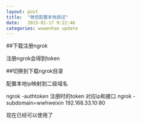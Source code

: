 ```yaml
---
layout: post
title:  "微信配置本地调试"
date:   2015-01-17 9:22:46
categories: wuwenhan update
---
```


##下载注册ngrok

注册ngrok会得到token

##切换到下载ngrok目录

配置本地ip映射到二级域名

ngrok -authtoken 注册时的token 对应ip和接口
ngrok -subdomain=wwhweixin 192.168.33.10:80

现在已经可以使用了